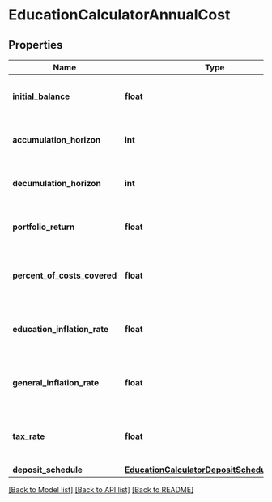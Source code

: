 # EducationCalculatorAnnualCost

## Properties
Name | Type | Description | Notes
------------ | ------------- | ------------- | -------------
**initial_balance** | **float** | The amount currently saved for the goal | 
**accumulation_horizon** | **int** | The amount of years until funds are needed | 
**decumulation_horizon** | **int** | The amount of years funds will be used | 
**portfolio_return** | **float** | The annualized portfolio return | 
**percent_of_costs_covered** | **float** | The desired percent of education costs covered | [optional] 
**education_inflation_rate** | **float** | The inflation rate for education prices | [optional] 
**general_inflation_rate** | **float** | The annualized general inflation rate | [optional] 
**tax_rate** | **float** | The tax rate for withdrawals from the account | [optional] 
**deposit_schedule** | [**EducationCalculatorDepositScheduleDepAmt**](EducationCalculatorDepositScheduleDepAmt.md) |  | [optional] 

[[Back to Model list]](../README.md#documentation-for-models) [[Back to API list]](../README.md#documentation-for-api-endpoints) [[Back to README]](../README.md)


